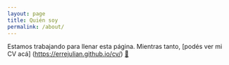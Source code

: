 ```yaml
---
layout: page
title: Quién soy
permalink: /about/
---
```


Estamos trabajando para llenar esta página.
Mientras tanto, [podés ver mi CV acá]
(https://errejulian.github.io/cv/)
[📩](mailto:errejulian@gmail.com)
